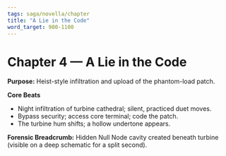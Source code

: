 ```yaml
---
tags: saga/novella/chapter
title: "A Lie in the Code"
word_target: 900-1100
---
```


# Chapter 4 — A Lie in the Code

**Purpose:** Heist-style infiltration and upload of the phantom-load patch.

**Core Beats**
- Night infiltration of turbine cathedral; silent, practiced duet moves.
- Bypass security; access core terminal; code the patch.
- The turbine hum shifts; a hollow undertone appears.

**Forensic Breadcrumb:** Hidden Null Node cavity created beneath turbine (visible on a deep schematic for a split second).

